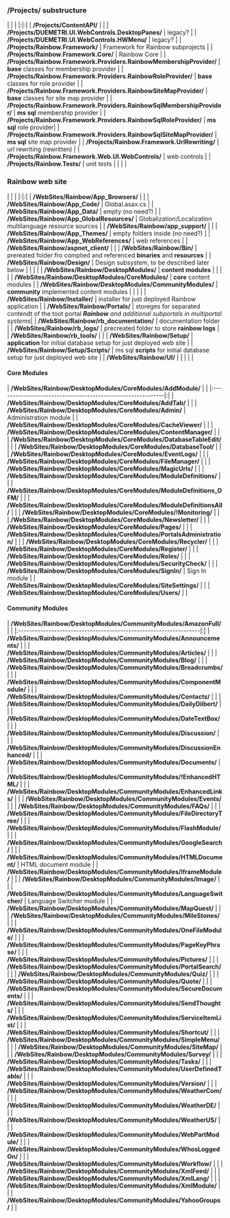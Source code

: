 ### /Projects/ substructure ###

| | |
|:|:|
| **/Projects/ContentAPI/** |  |
| **/Projects/DUEMETRI.UI.WebControls.DesktopPanes/** | legacy? |
| **/Projects/DUEMETRI.UI.WebControls.HWMenu/** | legacy? |
| **/Projects/Rainbow.Framework/** | Framework for Rainbow subprojects |
| **/Projects/Rainbow.Framework.Core/** | Rainbow Core |
| **/Projects/Rainbow.Framework.Providers.RainbowMembershipProvider/** | **base** classes for membership provider |
| **/Projects/Rainbow.Framework.Providers.RainbowRoleProvider/** | **base** classes for role provider |
| **/Projects/Rainbow.Framework.Providers.RainbowSiteMapProvider/** | **base** classes for site map provider |
| **/Projects/Rainbow.Framework.Providers.RainbowSqlMembershipProvider/** | **ms sql** membership provider |
| **/Projects/Rainbow.Framework.Providers.RainbowSqlRoleProvider/** | **ms sql** role provider|
| **/Projects/Rainbow.Framework.Providers.RainbowSqlSiteMapProvider/** | **ms sql** site map provider |
| **/Projects/Rainbow.Framework.UrlRewriting/** | url rewriting (rewritten) |
| **/Projects/Rainbow.Framework.Web.UI.WebControls/** | web controls |
| **/Projects/Rainbow.Tests/** | unit tests |
|  |  |

### Rainbow web site ###

| | |
|:|:|
| **/WebSites/Rainbow/App\_Browsers/** |  |
| **/WebSites/Rainbow/App\_Code/** | Global.asax.cs |
| **/WebSites/Rainbow/App\_Data/** | empty (no need?) |
| **/WebSites/Rainbow/App\_GlobalResources/** | Globalization/Localization multilanguage resource sources |
| **/WebSites/Rainbow/app\_support/** |  |
| **/WebSites/Rainbow/App\_Themes/** | empty folders inside (no need?) |
| **/WebSites/Rainbow/App\_WebReferences/** | web references |
| **/WebSites/Rainbow/aspnet\_client/** |  |
| **/WebSites/Rainbow/Bin/** | prereated folder fro complied and referenced **binaries** and **resources** |
| **/WebSites/Rainbow/Design/** | Design subsystem, to be described later below |
|  |  |
| **/WebSites/Rainbow/DesktopModules/** | **content modules** |
|  |  |
| **/WebSites/Rainbow/DesktopModules/CoreModules/** | **core** content modules |
| **/WebSites/Rainbow/DesktopModules/CommunityModules/** | **community** implemented content modules |
|  |  |
| **/WebSites/Rainbow/Installer/** | installer for just deployed Rainbow application |
| **/WebSites/Rainbow/Portals/** | storeges for separated contendt of the toot portal _**Rainbow** and additional subportals in multiportal systems_|
| **/WebSites/Rainbow/rb\_documentation/** | documentation folder |
| **/WebSites/Rainbow/rb\_logs/** | precreated folder to store **rainbow logs** |
| **/WebSites/Rainbow/rb\_tools/** |  |
| **/WebSites/Rainbow/Setup/** | **application** for initial database setup for just deployed web site |
| **/WebSites/Rainbow/Setup/Scripts/** | ms sql **scripts** for initial database setup for just deployed web site  |
| **/WebSites/Rainbow/UI/** |  |
|  |  |

#### Core Modules ####

| **/WebSites/Rainbow/DesktopModules/CoreModules/AddModule/** | |
|:------------------------------------------------------------|:|
| **/WebSites/Rainbow/DesktopModules/CoreModules/AddTab/** |  |
| **/WebSites/Rainbow/DesktopModules/CoreModules/Admin/** | Administration module |
| **/WebSites/Rainbow/DesktopModules/CoreModules/CacheViewer/** |  |
| **/WebSites/Rainbow/DesktopModules/CoreModules/ContentManager/** |  |
| **/WebSites/Rainbow/DesktopModules/CoreModules/DatabaseTableEdit/** |  |
| **/WebSites/Rainbow/DesktopModules/CoreModules/DatabaseTool/** |  |
| **/WebSites/Rainbow/DesktopModules/CoreModules/EventLogs/** |  |
| **/WebSites/Rainbow/DesktopModules/CoreModules/FileManager/** |  |
| **/WebSites/Rainbow/DesktopModules/CoreModules/MagicUrls/** |  |
| **/WebSites/Rainbow/DesktopModules/CoreModules/ModuleDefinitions/** |  |
| **/WebSites/Rainbow/DesktopModules/CoreModules/ModuleDefinitions\_OFM/** |  |
| **/WebSites/Rainbow/DesktopModules/CoreModules/ModuleDefinitionsAll/** |  |
| **/WebSites/Rainbow/DesktopModules/CoreModules/!Monitoring/** |  |
| **/WebSites/Rainbow/DesktopModules/CoreModules/Newsletter/** |  |
| **/WebSites/Rainbow/DesktopModules/CoreModules/Pages/** |  |
| **/WebSites/Rainbow/DesktopModules/CoreModules/PortalsAdministration/** |  |
| **/WebSites/Rainbow/DesktopModules/CoreModules/Recycler/** |  |
| **/WebSites/Rainbow/DesktopModules/CoreModules/Register/** |  |
| **/WebSites/Rainbow/DesktopModules/CoreModules/Roles/** |  |
| **/WebSites/Rainbow/DesktopModules/CoreModules/SecurityCheck/** |  |
| **/WebSites/Rainbow/DesktopModules/CoreModules/SignIn/** | Sign In module |
| **/WebSites/Rainbow/DesktopModules/CoreModules/SiteSettings/** |  |
| **/WebSites/Rainbow/DesktopModules/CoreModules/Users/** |  |

#### Community Modules ####

| **/WebSites/Rainbow/DesktopModules/CommunityModules/AmazonFull/** | |
|:------------------------------------------------------------------|:|
| **/WebSites/Rainbow/DesktopModules/CommunityModules/Announcements/** |  |
| **/WebSites/Rainbow/DesktopModules/CommunityModules/Articles/** |  |
| **/WebSites/Rainbow/DesktopModules/CommunityModules/Blog/** |  |
| **/WebSites/Rainbow/DesktopModules/CommunityModules/Breadcrumbs/** |  |
| **/WebSites/Rainbow/DesktopModules/CommunityModules/ComponentModule/** |  |
| **/WebSites/Rainbow/DesktopModules/CommunityModules/Contacts/** |  |
| **/WebSites/Rainbow/DesktopModules/CommunityModules/DailyDilbert/** |  |
| **/WebSites/Rainbow/DesktopModules/CommunityModules/DateTextBox/** |  |
| **/WebSites/Rainbow/DesktopModules/CommunityModules/Discussion/** |  |
| **/WebSites/Rainbow/DesktopModules/CommunityModules/DiscussionEnhanced/** |  |
| **/WebSites/Rainbow/DesktopModules/CommunityModules/Documents/** |  |
| **/WebSites/Rainbow/DesktopModules/CommunityModules/!EnhancedHTML/** |  |
| **/WebSites/Rainbow/DesktopModules/CommunityModules/EnhancedLinks/** |  |
| **/WebSites/Rainbow/DesktopModules/CommunityModules/Events/** |  |
| **/WebSites/Rainbow/DesktopModules/CommunityModules/FAQs/** |  |
| **/WebSites/Rainbow/DesktopModules/CommunityModules/FileDirectoryTree/** |  |
| **/WebSites/Rainbow/DesktopModules/CommunityModules/FlashModule/** |  |
| **/WebSites/Rainbow/DesktopModules/CommunityModules/GoogleSearch/** |  |
| **/WebSites/Rainbow/DesktopModules/CommunityModules/HTMLDocument/** | HTML document module |
| **/WebSites/Rainbow/DesktopModules/CommunityModules/IframeModule/** |  |
| **/WebSites/Rainbow/DesktopModules/CommunityModules/Image/** |  |
| **/WebSites/Rainbow/DesktopModules/CommunityModules/LanguageSwitcher/** | Language Switcher module |
| **/WebSites/Rainbow/DesktopModules/CommunityModules/MapQuest/** |  |
| **/WebSites/Rainbow/DesktopModules/CommunityModules/MileStones/** |  |
| **/WebSites/Rainbow/DesktopModules/CommunityModules/OneFileModule/** |  |
| **/WebSites/Rainbow/DesktopModules/CommunityModules/PageKeyPhrase/** |  |
| **/WebSites/Rainbow/DesktopModules/CommunityModules/Pictures/** |  |
| **/WebSites/Rainbow/DesktopModules/CommunityModules/PortalSearch/** |  |
| **/WebSites/Rainbow/DesktopModules/CommunityModules/Quiz/** |  |
| **/WebSites/Rainbow/DesktopModules/CommunityModules/Quote/** |  |
| **/WebSites/Rainbow/DesktopModules/CommunityModules/SecureDocuments/** |  |
| **/WebSites/Rainbow/DesktopModules/CommunityModules/SendThoughts/** |  |
| **/WebSites/Rainbow/DesktopModules/CommunityModules/ServiceItemList/** |  |
| **/WebSites/Rainbow/DesktopModules/CommunityModules/Shortcut/** |  |
| **/WebSites/Rainbow/DesktopModules/CommunityModules/SimpleMenu/** |  |
| **/WebSites/Rainbow/DesktopModules/CommunityModules/SiteMap/** |  |
| **/WebSites/Rainbow/DesktopModules/CommunityModules/Survey/** |  |
| **/WebSites/Rainbow/DesktopModules/CommunityModules/Tasks/** |  |
| **/WebSites/Rainbow/DesktopModules/CommunityModules/UserDefinedTable/** |  |
| **/WebSites/Rainbow/DesktopModules/CommunityModules/Version/** |  |
| **/WebSites/Rainbow/DesktopModules/CommunityModules/WeatherCom/** |  |
| **/WebSites/Rainbow/DesktopModules/CommunityModules/WeatherDE/** |  |
| **/WebSites/Rainbow/DesktopModules/CommunityModules/WeatherUS/** |  |
| **/WebSites/Rainbow/DesktopModules/CommunityModules/WebPartModule/** |  |
| **/WebSites/Rainbow/DesktopModules/CommunityModules/WhosLoggedOn/** |  |
| **/WebSites/Rainbow/DesktopModules/CommunityModules/Workflow/** |  |
| **/WebSites/Rainbow/DesktopModules/CommunityModules/XmlFeed/** |  |
| **/WebSites/Rainbow/DesktopModules/CommunityModules/XmlLang/** |  |
| **/WebSites/Rainbow/DesktopModules/CommunityModules/XmlModule/** |  |
| **/WebSites/Rainbow/DesktopModules/CommunityModules/YahooGroups/** |  |














